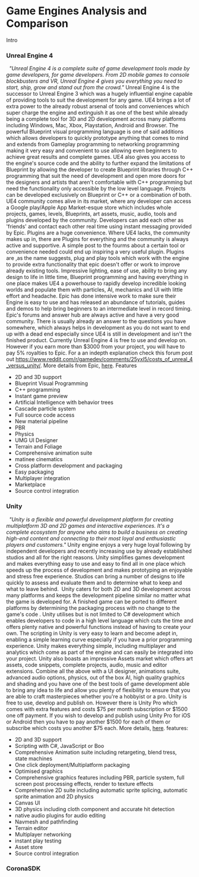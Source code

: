 # Game Engines Analysis and Comparison

Intro  

### **Unreal Engine 4**

  _"Unreal Engine 4 is a complete suite of game development tools made by game developers, for game developers. From 2D mobile games to console blockbusters and VR, Unreal Engine 4 gives you everything you need to start, ship, grow and stand out from the crowd."_ Unreal Engine 4 is the successor to Unreal Engine 3 which was a hugely influential engine capable of providing tools to suit the development for any game. UE4 brings a lot of extra power to the already robust arsenal of tools and conveniences which super charge the engine and extinguish it as one of the best while already being a complete tool for 3D and 2D development across many platforms including Windows, Mac, Xbox, Playstation, Android and Browser. The powerful Blueprint visual programming language is one of said additions which allows developers to quickly prototype anything that comes to mind and extends from Gameplay programming to networking programming making it very easy and convenient to use allowing even beginners to achieve great results and complete games. UE4 also gives you access to the engine's source code and the ability to further expand the limitations of Blueprint by allowing the developer to create Blueprint libraries through C++ programming that suit the need of development and open more doors for the designers and artists that aren't comfortable with C++ programming but need the functionality only accessible by the low level language. Projects can be developed exclusively on Blueprint or C++ or a combination of both. UE4 community comes alive in its market, where any developer can access a Google play/Apple App Market-esque store which includes whole projects, games, levels, Blueprints, art assets, music, audio, tools and plugins developed by the community. Developers can add each other as 'friends' and contact each other real time using instant messaging provided by Epic. Plugins are a huge convenience. Where UE4 lacks, the community makes up in, there are Plugins for everything and the community is always active and supportive. A simple post to the fourms about a certain tool or convenience needed could end up inspiring a very useful plugin. Plugins are ,as the name suggests, plug and play tools which work with the engine to provide extra functionality that epic doesn't offer or work to improve already existing tools. Impressive lighting, ease of use, ability to bring any design to life in little time, Blueprint programming and having everything in one place makes UE4 a powerhouse to rapidly develop incredible looking worlds and populate them with particles, AI, mechanics and UI with little effort and headache. Epic has done intensive work to make sure their Engine is easy to use and has released an abundance of tutorials, guides and demos to help bring beginners to an intermediate level in record timing. Epic's forums and answer hub are always active and have a very good community. There is usually already an answer to the questions you have somewhere, which always helps in development as you do not want to end up with a dead end especially since UE4 is still in development and isn't the finished product. Currently Unreal Engine 4 is free to use and develop on. However if you earn more than $3000 from your project, you will have to pay 5% royalties to Epic. For a an indepth explanation check this forum post out <https://www.reddit.com/r/gamedev/comments/25yxl5/costs_of_unreal_4_versus_unity/>. More details from Epic, [here](https://www.unrealengine.com/release). Features 

  * 2D and 3D support
  * Blueprint Visual Programming
  * C++ programming
  * Instant game preview
  * Artificial Intelligence with behavior trees
  * Cascade particle system
  * Full source code access
  * New material pipeline
  * PBR
  * Physics
  * UMG UI Designer
  * Terrain and Foliage
  * Comprehensive animation suite
  * matinee cinematics
  * Cross platform development and packaging
  * Easy packaging
  * Multiplayer integration
  * Marketplace
  * Source control integration

### **Unity**

  _"Unity is a flexible and powerful development platform for creating multiplatform 3D and 2D games and interactive experiences. It's a complete ecosystem for anyone who aims to build a business on creating high-end content and connecting to their most loyal and enthusiastic players and customers."_ Unity engine enjoys a very huge loyal following by independent developers and recently increasing use by already established studios and all for the right reasons. Unity simplifies games development and makes everything easy to use and easy to find all in one place which speeds up the process of development and makes prototyping an enjoyable and stress free experience. Studios can bring a number of designs to life quickly to assess and evaluate them and to determine what to keep and what to leave behind.  Unity caters for both 2D and 3D development across many platforms and keeps the development pipeline similar no matter what the game is developed for. A finished game can be ported to different platforms by determining the packaging process with no change to the game's code . Unity utilises but is not limited to C# development which enables developers to code in a high level language which cuts the time and offers plenty native and powerful functions instead of having to create your own. The scripting in Unity is very easy to learn and become adept in, enabling a simple learning curve especially if you have a prior programming experience. Unity makes everything simple, including multiplayer and analytics which come as part of the engine and can easily be integrated into your project. Unity also boasts an impressive Assets market which offers art assets, code snippets, complete projects, audio, music and editor extensions. Combine all the above with a UI designer, animations suite, advanced audio options, physics, out of the box AI, high quality graphics and shading and you have one of the best tools of game development able to bring any idea to life and allow you plenty of flexibility to ensure that you are able to craft masterpieces whether you're a hobbyist or a pro. Unity is free to use, develop and publish on. However there is Unity Pro which comes with extra features and costs $75 per month subscription or $1500 one off payment. If you wish to develop and publish using Unity Pro for iOS or Android then you have to pay another $1500 for each of them or subscribe which costs you another $75 each. More details, [here](https://store.unity3d.com/products/pricing). features:

  * 2D and 3D support
  * Scripting with C#, JavaScript or Boo
  * Comprehensive Animation suite including retargeting, blend tress, state machines
  * One click deployment/Multiplatform packaging
  * Optimised graphics
  * Comprehensive graphics features including PBR, particle system, full screen post processing effects, render to texture effects
  * Comprehensive 2D suite including automatic sprite splicing, automatic sprite animation and 2D physics
  * Canvas UI
  * 3D physics including cloth component and accurate hit detection
  * native audio plugins for audio editing
  * Navmesh and pathfinding
  * Terrain editor
  * Multiplayer networking
  * instant play testing
  * Asset store
  * Source control integration

### **CoronaSDK**
